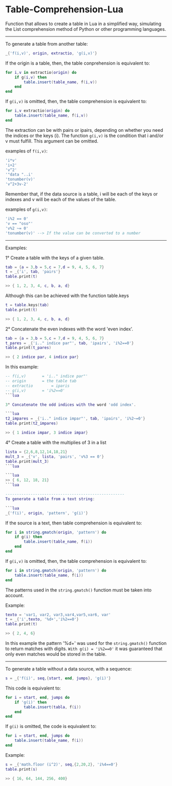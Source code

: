 # Table-Comprehension-Lua
Function that allows to create a table in Lua in a simplified way, simulating the List comprehension method of Python or other programming languages.

-------------------------------------------------

To generate a table from another table:

```lua
_{'f(i,v)', origin, extractio, 'g(i,v)'}
```

If the origin is a table, then, the table conprehension is equivalent to: 

```lua
for i,v in extractio(origin) do
	if g(i,v) then
		table.insert(table_name, f(i,v))
	end
end
```

If `g(i,v)` is omitted, then, the table comprehension is equivalent to:

```lua
for i,v extractio(origin) do
	table.insert(table_name, f(i,v))
end
```

The extraction can be with pairs or ipairs, depending on whether you need the indices or the keys (i).
The function `g(i,v)` is the condition that i and/or v must fulfill. This argument can be omitted.

examples of `f(i,v)`:

```lua
'i*v'
'i+2'
'v^2'
'"data "..i'
'tonumber(v)'
'v^2+3v-2'
```

Remember that, if the data source is a table, i will be each of the keys or indexes and v will be each of the values of the table.

examples of `g(i,v)`:

```lua
'i%2 == 0'
'v == "oso"'
'v%2 ~= 0'
'tonumber(v)' --> If the value can be converted to a number
```

---------
Examples:

1° Create a table with the keys of a given table.

```lua
tab = {a = 3,b = 5,c = 7,d = 9, 4, 5, 6, 7}
t = _{'i', tab, 'pairs'}
table.print(t)
```

```lua
>> { 1, 2, 3, 4, c, b, a, d}
```

Although this can be achieved with the function table.keys

```lua
t = table.keys(tab)
table.print(t)
```

```lua
>> { 1, 2, 3, 4, c, b, a, d}
```

2° Concatenate the even indexes with the word 'even index'.

```lua
tab = {a = 3,b = 5,c = 7,d = 9, 4, 5, 6, 7}
t_pares = _{'i.." indice par"', tab, 'ipairs', 'i%2==0'}
table.print(t_pares)
```

```lua
>> { 2 indice par, 4 indice par}
```

In this example:

```lua
-- f(i,v) 		= 'i.." indice par"'
-- origin		= the table tab
-- extractio 	 	= iparis
-- g(i,v) 		= 'i%2==0'
```lua

3° Concatenate the odd indices with the word 'odd index'.

```lua
t2_impares = _{'i.." indice impar"', tab, 'ipairs', 'i%2~=0'}
table.print(t2_impares)
```

```lua
>> { 1 indice impar, 3 indice impar}
```

4° Create a table with the multiplies of 3 in a list

```lua
lista = {2,6,8,12,14,18,21}
mult_3 = _{'v', lista, 'pairs', 'v%3 == 0'}
table.print(mult_3)
```lua

```lua
>> { 6, 12, 18, 21}
```lua

----------------------------------------------------
To generate a table from a text string:

```lua
_{'f(i)', origin, 'pattern', 'g(i)'}
```

If the source is a text, then table comprehension is equivalent to:

```lua
for i in string.gmatch(origin, 'pattern') do
	if g(i) then
		table.insert(table_name, f(i))
	end
end
```

If `g(i,v)` is omitted, then, the table comprehension is equivalent to:

```lua
for i in string.gmatch(origin, 'pattern') do
	table.insert(table_name, f(i))
end
```

The patterns used in the `string.gmatch()` function must be taken into account.

Example:

```lua
texto = 'var1, var2, var3,var4,var5,var6, var'
t = _{'i',texto, '%d+','i%2==0'}
table.print(t)
```

```lua
>> { 2, 4, 6}
```

In this example the pattern '%d+' was used for the `string.gmatch()` function to return matches with digits. `With g(i) = 'i%2==0'` it was guaranteed that only even matches would be stored in the table.

--------------------------------------------------------------
To generate a table without a data source, with a sequence:

```lua
s = _{'f(i)', seq,{start, end, jumps}, 'g(i)'}
```

This code is equivalent to:

```lua
for i = start, end, jumps do
	if 'g(i)' then
		table.insert(tabla, f(i))
	end
end
```

If `g(i)` is omitted, the code is equivalent to:

```lua
for i = start, end, jumps do
	table.insert(table_name, f(i))
end
```

Example:

```lua
s = _{'math.floor (i^2)', seq,{2,20,2}, 'i%4==0'}
table.print(s)
```

```lua
>> { 16, 64, 144, 256, 400}
```
